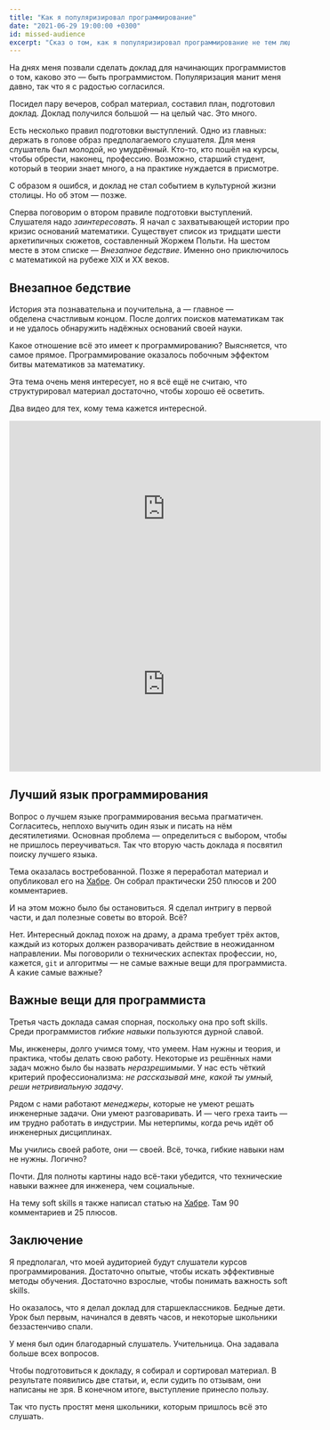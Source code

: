 ```yaml
---
title: "Как я популяризировал программирование"
date: "2021-06-29 19:00:00 +0300"
id: missed-audience
excerpt: "Сказ о том, как я популяризировал программирование не тем людям."
---
```


На днях меня позвали сделать доклад для начинающих программистов о том, каково это — быть программистом. Популяризация манит меня давно, так что я с радостью согласился.

Посидел пару вечеров, собрал материал, составил план, подготовил доклад. Доклад получился большой — на целый час. Это много.

Есть несколько правил подготовки выступлений. Одно из главных: держать в голове образ предполагаемого слушателя. Для меня слушатель был молодой, но умудрённый. Кто-то, кто пошёл на курсы, чтобы обрести, наконец, профессию. Возможно, старший студент, который в теории знает много, а на практике нуждается в присмотре.

С образом я ошибся, и доклад не стал событием в культурной жизни столицы. Но об этом — позже.

Сперва поговорим о втором правиле подготовки выступлений. Слушателя надо _заинтересовать_. Я начал с захватывающей истории про кризис оснований математики. Существует список из тридцати шести архетипичных сюжетов, составленный Жоржем Польти. На шестом месте в этом списке — _Внезапное бедствие_. Именно оно приключилось с математикой на рубеже XIX и XX веков.

## Внезапное бедствие

История эта познавательна и поучительна, а — главное — обделена счастливым концом. После долгих поисков математикам так и не удалось обнаружить надёжных оснований своей науки.

Какое отношение всё это имеет к программированию? Выясняется, что самое прямое. Программирование оказалось побочным эффектом битвы математиков за математику.

Эта тема очень меня интересует, но я всё ещё не считаю, что структурировал материал достаточно, чтобы хорошо её осветить.

Два видео для тех, кому тема кажется интересной.

<div class="video">
    <iframe width="560" height="315" src="https://www.youtube.com/embed/jP3ceURvIYc" title="YouTube video player" frameborder="0" allow="accelerometer; autoplay; clipboard-write; encrypted-media; gyroscope; picture-in-picture" allowfullscreen></iframe>
</div>

<div class="video">
    <iframe width="560" height="315" src="https://www.youtube.com/embed/2e6heBWGIVs" title="YouTube video player" frameborder="0" allow="accelerometer; autoplay; clipboard-write; encrypted-media; gyroscope; picture-in-picture" allowfullscreen></iframe>
</div>

## Лучший язык программирования

Вопрос о лучшем языке программирования весьма прагматичен. Согласитесь, неплохо выучить один язык и писать на нём десятилетиями. Основная проблема — определиться с выбором, чтобы не пришлось переучиваться. Так что вторую часть доклада я посвятил поиску лучшего языка.

Тема оказалась востребованной. Позже я переработал материал и опубликовал его на [Хабре](https://habr.com/ru/post/580516/). Он собрал практически 250 плюсов и 200 комментариев.

И на этом можно было бы остановиться. Я сделал интригу в первой части, и дал полезные советы во второй. Всё?

Нет. Интересный доклад похож на драму, а драма требует трёх актов, каждый из которых должен разворачивать действие в неожиданном направлении. Мы поговорили о технических аспектах профессии, но, кажется, `git` и алгоритмы — не самые важные вещи для программиста. А какие самые важные?

## Важные вещи для программиста

Третья часть доклада самая спорная, поскольку она про soft skills. Среди программистов _гибкие навыки_ пользуются дурной славой.

Мы, инженеры, долго учимся тому, что умеем. Нам нужны и теория, и практика, чтобы делать свою работу. Некоторые из решённых нами задач можно было бы назвать _неразрешимыми_. У нас есть чёткий критерий профессионализма: *не рассказывай мне, какой ты умный, реши нетривиальную задачу*.

Рядом с нами работают _менеджеры_, которые не умеют решать инженерные задачи. Они умеют разговаривать. И — чего греха таить — им трудно работать в индустрии. Мы нетерпимы, когда речь идёт об инженерных дисциплинах.

Мы учились своей работе, они — своей. Всё, точка, гибкие навыки нам не нужны. Логично?

Почти. Для полноты картины надо всё-таки убедится, что технические навыки важнее для инженера, чем социальные.

На тему soft skills я также написал статью на [Хабре](https://habr.com/ru/post/578588/). Там 90 комментариев и 25 плюсов.

## Заключение

Я предполагал, что моей аудиторией будут слушатели курсов программирования. Достаточно опытые, чтобы искать эффективные методы обучения. Достаточно взрослые, чтобы понимать важность soft skills.

Но оказалось, что я делал доклад для старшеклассников. Бедные дети. Урок был первым, начинался в девять часов, и некоторые школьники беззастенчиво спали.

У меня был один благодарный слушатель. Учительница. Она задавала больше всех вопросов.

Чтобы подготовиться к докладу, я собирал и сортировал материал. В результате появились две статьи, и, если судить по отзывам, они написаны не зря. В конечном итоге, выступление принесло пользу.

Так что пусть простят меня школьники, которым пришлось всё это слушать.